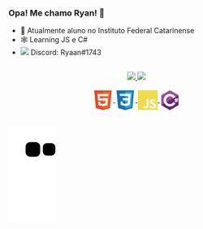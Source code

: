 ### Opa! Me chamo Ryan! 🥳
- 📖 Atualmente aluno no Instituto Federal Catarinense
- 🕸️ Learning JS e C#
- <img src="/img/discord.png"> Discord: Ryaan#1743</img>
##

<div align="center">
  <a href="https://github.com/Ryansv1">
  <img height="180em" src="https://github-readme-stats.vercel.app/api?username=Ryansv1&show_icons=true&theme=synthwave&include_all_commits=true&count_private=true"/>
  <img height="180em" src="https://github-readme-stats.vercel.app/api/top-langs/?username=Ryansv1&layout=compact&langs_count=7&theme=synthwave"/>
</div>
<div align="center" style="display: inline_block;"><br>
  <img align="center" alt="HTML-icon" width="40" src="https://raw.githubusercontent.com/devicons/devicon/master/icons/html5/html5-original.svg">
  <img align="center" alt="CSS-icon"ht="30" width="40" src="https://raw.githubusercontent.com/devicons/devicon/master/icons/css3/css3-original.svg">
  <img align="center" alt="Js-icon"ht="30" width="40" src="https://raw.githubusercontent.com/devicons/devicon/master/icons/javascript/javascript-plain.svg">
  <img align="center" alt="CSharp-icon"width="40" src="https://raw.githubusercontent.com/devicons/devicon/master/icons/csharp/csharp-original.svg">
</div>  

##

![Snake animation](https://github.com/rafaballerini/rafaballerini/blob/output/github-contribution-grid-snake.svg)
